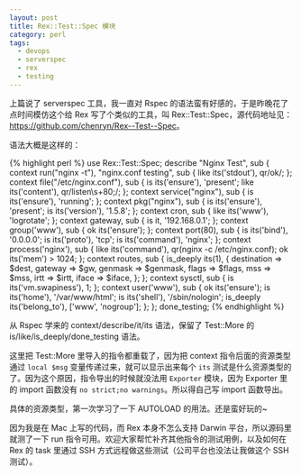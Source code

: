 ```yaml
---
layout: post
title: Rex::Test::Spec 模块
category: perl
tags:
  - devops
  - serverspec
  - rex
  - testing
---
```


上篇说了 serverspec 工具，我一直对 Rspec 的语法蛮有好感的，于是昨晚花了点时间模仿这个给 Rex 写了个类似的工具，叫 Rex::Test::Spec，源代码地址见：<https://github.com/chenryn/Rex--Test--Spec>。

语法大概是这样的：

{% highlight perl %}
    use Rex::Test::Spec;
    describe "Nginx Test", sub {
        context run("nginx -t"), "nginx.conf testing", sub {
            like its('stdout'), qr/ok/;
        };
        context file("/etc/nginx.conf"), sub {
            is its('ensure'), 'present';
            like its('content'), qr/listen\s+80;/;
        };
        context service("nginx"), sub {
            is its('ensure'), 'running';
        };
        context pkg("nginx"), sub {
            is its('ensure'), 'present';
            is its('version'), '1.5.8';
        };
        context cron, sub {
            like its('www'), 'logrotate';
        };
        context gateway, sub {
            is it, '192.168.0.1';
        };
        context group('www'), sub {
            ok its('ensure');
        };
        context port(80), sub {
            is its('bind'), '0.0.0.0';
            is its('proto'), 'tcp';
            is its('command'), 'nginx';
        };
        context process('nginx'), sub {
            like its('command'), qr(nginx -c /etc/nginx.conf);
            ok its('mem') > 1024;
        };
        context routes, sub {
            is_deeply its(1), {
                destination => $dest,
                gateway     => $gw,
                genmask     => $genmask,
                flags       => $flags,
                mss         => $mss,
                irtt        => $irtt,
                iface       => $iface,
            };
        };
        context sysctl, sub {
            is its('vm.swapiness'), 1;
        };
        context user('www'), sub {
            ok its('ensure');
            is its('home'), '/var/www/html';
            is its('shell'), '/sbin/nologin';
            is_deeply its('belong_to'), ['www', 'nogroup'];
        };
    };
    done_testing;
{% endhighlight %}

从 Rspec 学来的 context/describe/it/its 语法，保留了 Test::More 的 is/like/is_deeply/done_testing 语法。

这里把 Test::More 里导入的指令都重载了，因为把 context 指令后面的资源类型通过 `local $msg` 变量传递过来，就可以显示出来每个 `its` 测试是什么资源类型的了。因为这个原因，指令导出的时候就没法用 `Exporter` 模块，因为 Exporter 里的 import 函数没有 `no strict;no warnings`。所以得自己写 import 函数导出。

具体的资源类型，第一次学习了一下 AUTOLOAD 的用法。还是蛮好玩的~

因为我是在 Mac 上写的代码，而 Rex 本身不怎么支持 Darwin 平台，所以源码里就测了一下 run 指令可用。欢迎大家帮忙补齐其他指令的测试用例，以及如何在 Rex 的 task 里通过 SSH 方式远程做这些测试（公司平台也没法让我做这个 SSH 测试）。
